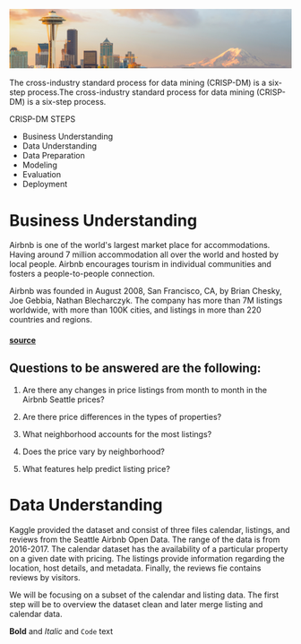 ![Seattle](https://raw.githubusercontent.com/chrisestevez/chrisestevez.github.io/master/imgs/dataset-cover.jpg)


The cross-industry standard process for data mining (CRISP-DM) is a six-step process.The cross-industry standard process for data mining (CRISP-DM) is a six-step process.

CRISP-DM STEPS
* Business Understanding
* Data Understanding
* Data Preparation
* Modeling
* Evaluation
* Deployment

# Business Understanding

Airbnb is one of the world's largest market place for accommodations. Having around 7 million accommodation all over the world and hosted by local people. Airbnb encourages tourism in individual communities and fosters a  people-to-people connection.

Airbnb was founded in August 2008, San Francisco, CA, by Brian Chesky, Joe Gebbia, Nathan Blecharczyk. The company has more than 7M listings worldwide, with more than 100K cities, and listings in more than 220 countries and regions.
#### [source](http://airbnb.com)



## Questions to be answered are the following:

1. Are there any changes in price listings from month to month in the Airbnb Seattle prices?

2. Are there price differences in the types of properties?

3. What neighborhood accounts for the most listings?

4. Does the price vary by neighborhood?

5. What features help predict listing price?




# Data Understanding

Kaggle provided the dataset and consist of three files calendar, listings, and reviews from the Seattle Airbnb Open Data. The range of the data is from 2016-2017. The calendar dataset has the availability of a particular property on a given date with pricing. The listings provide information regarding the location, host details, and metadata. Finally, the reviews fie contains reviews by visitors.

We will be focusing on a subset of the calendar and listing data. The first step will be to overview the dataset clean and later merge listing and calendar data.

**Bold** and _Italic_ and `Code` text





